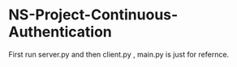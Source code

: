 ﻿# NS-Project-Continuous-Authentication
First run server.py and then client.py , main.py is just for refernce.
